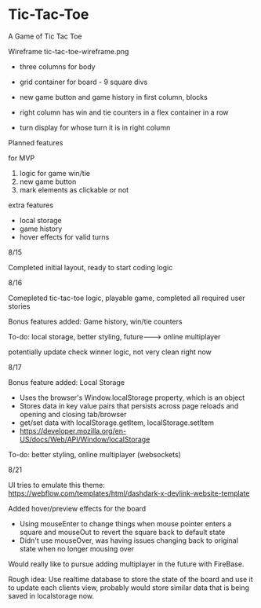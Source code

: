 # Tic-Tac-Toe
A Game of Tic Tac Toe

Wireframe
tic-tac-toe-wireframe.png

* three columns for body

* grid container for board - 9 square divs

* new game button and game history in first column, blocks

* right column has win and tie counters in a flex container in a row

* turn display for whose turn it is in right column

Planned features

for MVP
1. logic for game win/tie
2. new game button
3. mark elements as clickable or not

extra features
    
* local storage
* game history
* hover effects for valid turns

8/15

Completed initial layout, ready to start coding logic

8/16

Comepleted tic-tac-toe logic, playable game, completed all required user stories

Bonus features added: Game history, win/tie counters

To-do: local storage, better styling, future---> online multiplayer
   
potentially update check winner logic, not very clean right now

8/17

Bonus feature added: Local Storage
* Uses the browser's Window.localStorage property, which is an object
* Stores data in key value pairs that persists across page reloads and opening and closing tab/browser
* get/set data with localStorage.getItem, localStorage.setItem
* https://developer.mozilla.org/en-US/docs/Web/API/Window/localStorage

To-do: better styling, online multiplayer (websockets)

8/21

UI tries to emulate this theme: https://webflow.com/templates/html/dashdark-x-devlink-website-template

Added hover/preview effects for the board
* Using mouseEnter to change things when mouse pointer enters a square and mouseOut to revert the square back to default state
* Didn't use mouseOver, was having issues changing back to original state when no longer mousing over

Would really like to pursue adding multiplayer in the future with FireBase.

Rough idea: Use realtime database to store the state of the board and use it to update each clients view, probably would store similar data that is being saved in localstorage now.